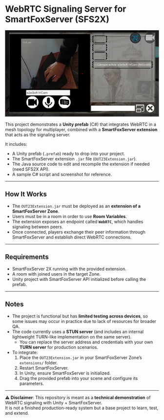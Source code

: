 # WebRTC Signaling Server for SmartFoxServer (SFS2X)

![screenshot](screenshot.png)

This project demonstrates a **Unity prefab** (C#) that integrates WebRTC in a mesh topology for multiplayer, combined with a **SmartFoxServer extension** that acts as the signaling server.  

It includes:
- A Unity prefab (`.prefab`) ready to drop into your project.
- The SmartFoxServer extension `.jar` file (`OUT23Extension.jar`).
- The Java source code to edit and recompile the extension if needed (need SFS2X API).
- A sample C# script and screenshot for reference.

---

## How It Works
- The `OUT23Extension.jar` must be deployed as an **extension of a SmartFoxServer Zone**.  
- Users must be in a room in order to use **Room Variables**.  
- The extension exposes an endpoint called **`WebRTC`**, which handles signaling between peers.  
- Once connected, players exchange their peer information through SmartFoxServer and establish direct WebRTC connections.

---

## Requirements
- SmartFoxServer 2X running with the provided extension.  
- A room with joined users in the target Zone.  
- Unity project with SmartFoxServer API initialized before calling the prefab.  

---

## Notes
- The project is functional but has **limited testing across devices**, so some issues may occur in practice due to lack of resources for broader QA.  
- The code currently uses a **STUN server** (and includes an internal lightweight TURN-like implementation on the same server).  
  - You can replace the server address and credentials with your own **TURN server** for production scenarios.  
- To integrate:
  1. Place the `OUT23Extension.jar` in your SmartFoxServer Zone’s `extensions/` folder.
  2. Restart SmartFoxServer.
  3. In Unity, ensure SmartFoxServer is initialized.
  4. Drag the provided prefab into your scene and configure its parameters.

---

⚠️ **Disclaimer**: This repository is meant as a **technical demonstration** of WebRTC signaling with Unity + SmartFoxServer.  
It is not a finished production-ready system but a base project to learn, test, and extend.

